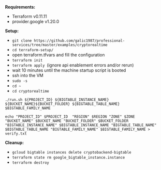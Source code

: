**Requirements:**
- Terraform v0.11.11 
- provider.google v1.20.0


**Setup:**
- ```git clone https://github.com/galic1987/professional-services/tree/master/examples/cryptorealtime ```
- ```cd terraform-setup/```
- open terraform.tfvars and fill the configuration 
- ```terraform init```
- ```terraform apply ```(ignore api enablement errors and/or rerun)
- wait 10 minutes until the machine startup script is booted
- ssh into the VM 
- ```sudo -s ```
- ```cd ~```
- ```cd cryptorealtime```



```./run.sh ${PROJECT_ID} ${BIGTABLE_INSTANCE_NAME} ${BUCKET_NAME}${BUCKET_FOLDER} ${BIGTABLE_TABLE_NAME} $BIGTABLE_FAMILY_NAME```



```echo "PROJECT_ID" $PROJECT_ID  "REGION" $REGION "ZONE" $ZONE "BUCKET_NAME" $BUCKET_NAME "BUCKET_FOLDER" $BUCKET_FOLDER "BIGTABLE_INSTANCE_NAME" $BIGTABLE_INSTANCE_NAME "BIGTABLE_TABLE_NAME" $BIGTABLE_TABLE_NAME "BIGTABLE_FAMILY_NAME" $BIGTABLE_FAMILY_NAME > verify.txt```


**Cleanup:**
- ```gcloud bigtable instances delete cryptobackend-bigtable```
- ```terraform state rm google_bigtable_instance.instance```
- ```terraform destroy```
